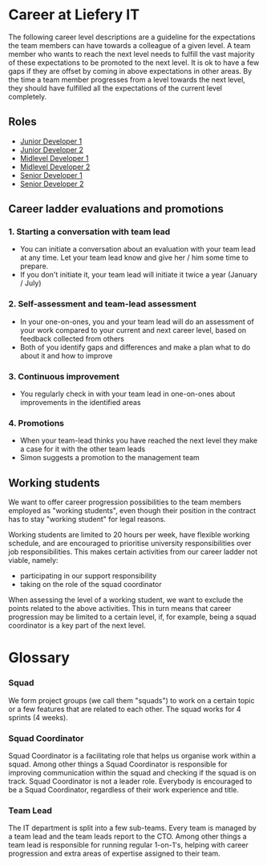# Career at Liefery IT

The following career level descriptions are a guideline for the expectations the team members can have towards a
colleague of a given level. A team member who wants to reach the next level needs to fulfill the vast majority of
these expectations to be promoted to the next level. It is ok to have a few gaps if they are offset by coming in above
expectations in other areas. By the time a team member progresses from a level towards the next level, they should
have fulfilled all the expectations of the current level completely.

## Roles
- [Junior Developer 1](/engineering-roles/Junior_Developer_1.md)
- [Junior Developer 2](/engineering-roles/Junior_Developer_2.md)
- [Midlevel Developer 1](/engineering-roles/Midlevel_Developer_1.md)
- [Midlevel Developer 2](/engineering-roles/Midlevel_Developer_2.md)
- [Senior Developer 1](/engineering-roles/Senior_Developer_1.md)
- [Senior Developer 2](/engineering-roles/Senior_Developer_2.md)

## Career ladder evaluations and promotions

### 1. Starting a conversation with team lead
* You can initiate a conversation about an evaluation with your team lead at any time. Let your team lead know and
give her / him some time to prepare.
* If you don't initiate it, your team lead will initiate it twice a year (January / July)

### 2. Self-assessment and team-lead assessment
* In your one-on-ones, you and your team lead will do an assessment of your work compared to your current and next
career level, based on feedback collected from others
* Both of you identify gaps and differences and make a plan what to do about it and how to improve

### 3. Continuous improvement
* You regularly check in with your team lead in one-on-ones about improvements in the identified areas

### 4. Promotions
* When your team-lead thinks you have reached the next level they make a case for it with the other team leads
* Simon suggests a promotion to the management team

## Working students

We want to offer career progression possibilities to the team members employed
as "working students", even though their position in the contract has to stay
"working student" for legal reasons.

Working students are limited to 20 hours per week, have flexible working
schedule, and are encouraged to prioritise university responsibilities
over job responsibilities. This makes certain activities from our career ladder
not viable, namely:
- participating in our support responsibility
- taking on the role of the squad coordinator

When assessing the level of a working student, we want to exclude the points
related to the above activities. This in turn means that career progression may
be limited to a certain level, if, for example, being a squad coordinator is
a key part of the next level.

# Glossary

### Squad
We form project groups (we call them "squads") to work on a certain topic or a few features that are related to each other. The squad works for 4 sprints (4 weeks).

### Squad Coordinator
Squad Coordinator is a facilitating role that helps us organise work within a squad. Among other things a Squad Coordinator is responsible for improving communication within the squad and checking if the squad is on track.
Squad Coordinator is not a leader role. Everybody is encouraged to be a Squad Coordinator, regardless of their work experience and title.

### Team Lead
The IT department is split into a few sub-teams. Every team is managed by a team lead and the team leads report to the CTO.
Among other things a team lead is responsible for running regular 1-on-1's, helping with career progression and extra areas of expertise assigned to their team.
